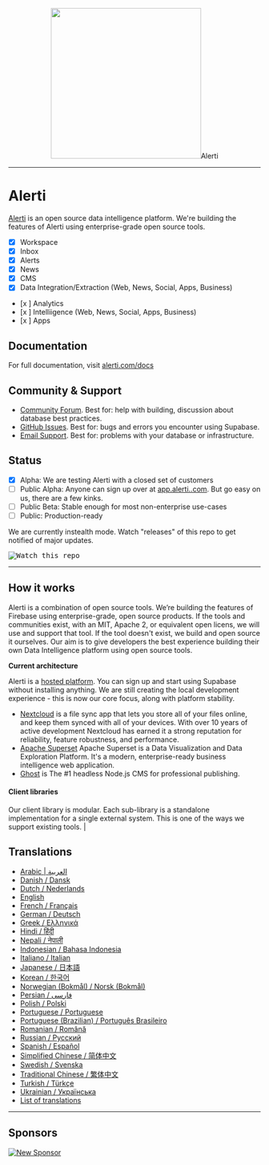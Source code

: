 <p align="center">
<img width="300" height"300" src="https://avatars.githubusercontent.com/u/85001418?s=200&v=4"/>Alerti
</p>

---

# Alerti

[Alerti](https://alerti.com) is an open source data intelligence platform. We're building the features of Alerti using enterprise-grade open source tools.

- [x] Workspace
- [x] Inbox
- [x] Alerts
- [x] News
- [x] CMS
- [x] Data Integration/Extraction  (Web, News, Social, Apps, Business)
- [x ] Analytics
- [x ] Intelliigence  (Web, News, Social, Apps, Business)
- [x ] Apps

## Documentation

For full documentation, visit [alerti.com/docs](https://alerti.com)

## Community & Support

- [Community Forum](https://github.com/alerti/alerti/discussions). Best for: help with building, discussion about database best practices.
- [GitHub Issues](https://github.com/alerti/alerti/issues). Best for: bugs and errors you encounter using Supabase.
- [Email Support](https://alerti/docs/support#business-support). Best for: problems with your database or infrastructure.

## Status

- [x] Alpha: We are testing Alerti with a closed set of customers
- [ ] Public Alpha: Anyone can sign up over at [app.alerti..com](https://app.alerti.com). But go easy on us, there are a few kinks.
- [ ] Public Beta: Stable enough for most non-enterprise use-cases
- [ ] Public: Production-ready

We are currently instealth mode. Watch "releases" of this repo to get notified of major updates.

<kbd><img src="https://gitcdn.link/repo/alerti/alerti/master/web/static/watch-repo.gif" alt="Watch this repo"/></kbd>

---

## How it works

Alerti is a combination of open source tools. We’re building the features of Firebase using enterprise-grade, open source products. If the tools and communities exist, with an MIT, Apache 2, or equivalent open licens, we will use and support that tool. If the tool doesn't exist, we build and open source it ourselves. Our aim is to give developers the best experience building their own Data Intelligence platform using open source tools.

**Current architecture**

Alerti is a [hosted platform](https://app.alerti.com). You can sign up and start using Supabase without installing anything. We are still creating the local development experience - this is now our core focus, along with platform stability.

- [Nextcloud](https://github.com/nextcloud) is a file sync app that lets you store all of your files online, and keep them synced with all of your devices. With over 10 years of active development Nextcloud has earned it a strong reputation for reliability, feature robustness, and performance.
- [Apache Superset](https://github.com/apache/superset) Apache Superset is a Data Visualization and Data Exploration Platform. It's a modern, enterprise-ready business intelligence web application.
- [Ghost](https://github.com/TryGhost/Ghost) is The #1 headless Node.js CMS for professional publishing.


#### Client libraries

Our client library is modular. Each sub-library is a standalone implementation for a single external system. This is one of the ways we support existing tools.
                                                                                             |

## Translations

- [Arabic | العربية](/i18n/README.ar.md)
- [Danish / Dansk](/i18n/README.da.md)
- [Dutch / Nederlands](/i18n/README.nl.md)
- [English](https://github.com/supabase/supabase)
- [French / Français](/i18n/README.fr.md)
- [German / Deutsch](/i18n/README.de.md)
- [Greek / Ελληνικά](/i18n/README.gr.md)
- [Hindi / हिंदी](/i18n/README.hi.md)
- [Nepali / नेपाली](/i18n/README.ne.md)
- [Indonesian / Bahasa Indonesia](/i18n/README.id.md)
- [Italiano / Italian](/i18n/README.it.md)
- [Japanese / 日本語](/i18n/README.jp.md)
- [Korean / 한국어](/i18n/README.ko.md)
- [Norwegian (Bokmål) / Norsk (Bokmål)](/i18n/README.nb-no.md)
- [Persian / فارسی](/i18n/README.fa.md)
- [Polish / Polski](/i18n/README.pl.md)
- [Portuguese / Portuguese](/i18n/README.pt.md)
- [Portuguese (Brazilian) / Português Brasileiro](/i18n/README.pt-br.md)
- [Romanian / Română](/i18n/README.ro.md)
- [Russian / Pусский](/i18n/README.ru.md)
- [Spanish / Español](/i18n/README.es.md)
- [Simplified Chinese / 简体中文](/i18n/README.zh-cn.md)
- [Swedish / Svenska](/i18n/README.sv.md)
- [Traditional Chinese / 繁体中文](/i18n/README.zh-tw.md)
- [Turkish / Türkçe](/i18n/README.tr.md)
- [Ukrainian / Українська](/i18n/README.uk.md)
- [List of translations](/i18n/languages.md) <!--- Keep only this -->

---

## Sponsors

[![New Sponsor](https://user-images.githubusercontent.com/10214025/90518111-e74bbb00-e198-11ea-8f88-c9e3c1aa4b5b.png)](https://github.com/sponsors/alerti)
